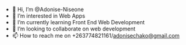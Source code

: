 - 👋 Hi, I’m @Adonise-Niseone
- 👀 I’m interested in Web Apps
- 🌱 I’m currently learning Front End Web Development
- 💞️ I’m looking to collaborate on web development
- 📫 How to reach me on +263774821161/adonisechako@gmail.com

<!---
Adonise-Niseone/Adonise-Niseone is a ✨ special ✨ repository because its `README.md` (this file) appears on your GitHub profile.
You can click the Preview link to take a look at your changes.
--->
